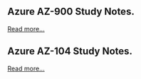
## Azure AZ-900 Study Notes.
[Read more...](posts/public/az-900-study-notes)


## Azure AZ-104 Study Notes.
[Read more...](posts/public/az-104-study-notes)


